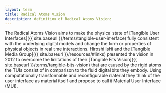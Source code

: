 ```yaml
---
layout: term
title: Radical Atoms Vision
description: definition of Radical Atoms Visions
---
```

The Radical Atoms Vision aims to make the physical state of [Tangible User Interfaces]({{ site.baseurl }}/terms/tangible-user-interface) fully consistent with the underlying digital models and change the form or properties of physical objects in real time interactions. Hiroshi Ishii and the [Tangible Media Group]({{ site.baseurl }}/resources/#links) presented the vision in 2012 to overcome the limitations of their [Tangible Bits Vision]({{ site.baseurl }}/terms/tangible-bits-vision) that are caused by the rigid atoms the TUIs consist of in comparison to the fluid digital bits they embody. Using computationally transformable and reconfigurable material they think of the user interface as material itself and propose to call it Material User Interface (MUI).